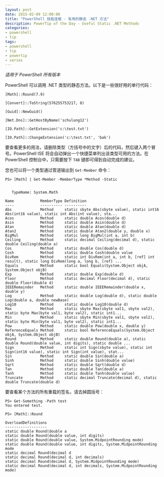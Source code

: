 ```yaml
---
layout: post
date: 2015-02-09 12:00:00
title: "PowerShell 技能连载 - 有用的静态 .NET 方法"
description: PowerTip of the Day - Useful Static .NET Methods
categories:
- powershell
- tip
tags:
- powershell
- tip
- powertip
- series
---
```

_适用于 PowerShell 所有版本_

PowerShell 可以调用 .NET 类型的静态方法。以下是一些很好用的单行代码：

    [Math]::Round(7.9)

    [Convert]::ToString(576255753217, 8)

    [Guid]::NewGuid()

    [Net.Dns]::GetHostByName('schulung12')

    [IO.Path]::GetExtension('c:\test.txt')

    [IO.Path]::ChangeExtension('c:\test.txt', 'bak')


要查看更多的用法，请删除类型（方括号中的文字）后的代码，然后键入两个冒号。PowerShell ISE 将会自动弹出一个快捷菜单列出该类型可用的方法。在 PowerShell 控制台中，只需要按下 `TAB` 键即可得到自动完成的建议。

您也可以将一个类型通过管道输出到 `Get-Member` 命令：

    PS> [Math] | Get-Member -MemberType *Method -Static


       TypeName: System.Math

    Name            MemberType Definition
    ----            ---------- ----------
    Abs             Method     static sbyte Abs(sbyte value), static int16 Abs(int16 value), static int Abs(int value), sta...
    Acos            Method     static double Acos(double d)
    Asin            Method     static double Asin(double d)
    Atan            Method     static double Atan(double d)
    Atan2           Method     static double Atan2(double y, double x)
    BigMul          Method     static long BigMul(int a, int b)
    Ceiling         Method     static decimal Ceiling(decimal d), static double Ceiling(double a)
    Cos             Method     static double Cos(double d)
    Cosh            Method     static double Cosh(double value
    DivRem          Method     static int DivRem(int a, int b, [ref] int result), static long DivRem(long a, long b, [ref] ...
    Equals          Method     static bool Equals(System.Object objA, System.Object objB)
    Exp             Method     static double Exp(double d)
    Floor           Method     static decimal Floor(decimal d), static double Floor(double d)
    IEEERemainder   Method     static double IEEERemainder(double x, double y)
    Log             Method     static double Log(double d), static double Log(double a, double newBase)
    Log10           Method     static double Log10(double d)
    Max             Method     static sbyte Max(sbyte val1, sbyte val2), static byte Max(byte val1, byte val2), static int1...
    Min             Method     static sbyte Min(sbyte val1, sbyte val2), static byte Min(byte val1, byte val2), static int1...
    Pow             Method     static double Pow(double x, double y)
    ReferenceEquals Method     static bool ReferenceEquals(System.Object objA, System.Object objB)
    Round           Method     static double Round(double a), static double Round(double value, int digits), static double ...
    Sign            Method     static int Sign(sbyte value), static int Sign(int16 value), static int Sign(int value), stat...
    Sin             Method     static double Sin(double a)
    Sinh            Method     static double Sinh(double value)
    Sqrt            Method     static double Sqrt(double d)
    Tan             Method     static double Tan(double a)
    Tanh            Method     static double Tanh(double value)
    Truncate        Method     static decimal Truncate(decimal d), static double Truncate(double d)

要查看某个方法的所有重载的签名，请去掉圆括号：


    PS> Get-Something -Path test
    You entered test.

    PS> [Math]::Round

    OverloadDefinitions
    -------------------
    static double Round(double a
    static double Round(double value, int digits)
    static double Round(double value, System.MidpointRounding mode)
    static double Round(double value, int digits, System.MidpointRounding mode
    static decimal Round(decimal d
    static decimal Round(decimal d, int decimals)
    static decimal Round(decimal d, System.MidpointRounding mode)
    static decimal Round(decimal d, int decimals, System.MidpointRounding mode)

<!--本文国际来源：[Useful Static .NET Methods](http://community.idera.com/powershell/powertips/b/tips/posts/useful-static-net-methods)-->
